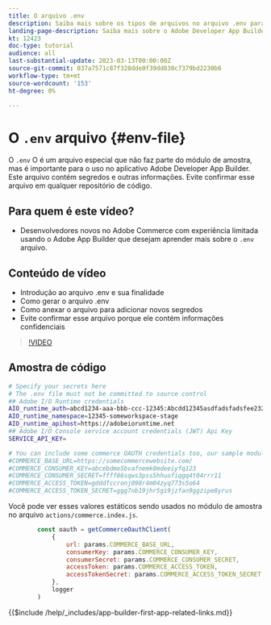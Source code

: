 ```yaml
---
title: O arquivo .env
description: Saiba mais sobre os tipos de arquivos no arquivo .env para este aplicativo de amostra
landing-page-description: Saiba mais sobre o Adobe Developer App Builder usado com o Adobe Commerce e quais tipos de conteúdo são usados no arquivo .env
kt: 12423
doc-type: tutorial
audience: all
last-substantial-update: 2023-03-13T00:00:00Z
source-git-commit: 037a7571c87f328dde0f39dd830c7379bd2230b6
workflow-type: tm+mt
source-wordcount: '153'
ht-degree: 0%

---
```



# O `.env` arquivo {#env-file}

O `.env` O é um arquivo especial que não faz parte do módulo de amostra, mas é importante para o uso no aplicativo Adobe Developer App Builder. Este arquivo contém segredos e outras informações. Evite confirmar esse arquivo em qualquer repositório de código.

## Para quem é este vídeo?

* Desenvolvedores novos no Adobe Commerce com experiência limitada usando o Adobe App Builder que desejam aprender mais sobre o `.env` arquivo.

## Conteúdo de vídeo

* Introdução ao arquivo .env e sua finalidade
* Como gerar o arquivo .env
* Como anexar o arquivo para adicionar novos segredos
* Evite confirmar esse arquivo porque ele contém informações confidenciais

>[!VIDEO](https://video.tv.adobe.com/v/3416593)

## Amostra de código

```bash
# Specify your secrets here
# The .env file must not be committed to source control
## Adobe I/O Runtime credentials
AIO_runtime_auth=abcd1234-aaa-bbb-ccc-12345:Abcdd12345asdfadsfadsfee2323232323232
AIO_runtime_namespace=12345-someworkspace-stage
AIO_runtime_apihost=https://adobeioruntime.net
## Adobe I/O Console service account credentials (JWT) Api Key
SERVICE_API_KEY=

# You can include some commerce OAUTH credentials too, our sample module will use this
#COMMERCE_BASE_URL=https://somecommercewebsite.com/
#COMMERCE_CONSUMER_KEY=abcebdme5bvafnemk0mdeeiyfq123
#COMMERCE_CONSUMER_SECRET=ffff86sqws3pss5hhuofiqgq4t04rrr11
#COMMERCE_ACCESS_TOKEN=gdddfccronj098r4m04zyq773s5o64
#COMMERCE_ACCESS_TOKEN_SECRET=ggg7nb19jhr5gi9jzfan9ggzipe8yrus
```

Você pode ver esses valores estáticos sendo usados no módulo de amostra no arquivo `actions/commerce.index.js`.

```javascript
        const oauth = getCommerceOauthClient(
            {
                url: params.COMMERCE_BASE_URL,
                consumerKey: params.COMMERCE_CONSUMER_KEY,
                consumerSecret: params.COMMERCE_CONSUMER_SECRET,
                accessToken: params.COMMERCE_ACCESS_TOKEN,
                accessTokenSecret: params.COMMERCE_ACCESS_TOKEN_SECRET
            },
            logger
        )
```

{{$include /help/_includes/app-builder-first-app-related-links.md}}
